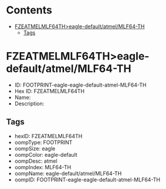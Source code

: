 



Contents
========

* [FZEATMELMLF64TH>eagle-default/atmel/MLF64-TH](#fzeatmelmlf64theagle-defaultatmelmlf64-th)
	* [Tags](#tags)

# FZEATMELMLF64TH>eagle-default/atmel/MLF64-TH

- ID: FOOTPRINT-eagle-eagle-default-atmel-MLF64-TH
- Hex ID: FZEATMELMLF64TH
- Name: 
- Description: 

## Tags

- hexID: FZEATMELMLF64TH
- oompType: FOOTPRINT
- oompSize: eagle
- oompColor: eagle-default
- oompDesc: atmel
- oompIndex: MLF64-TH
- oompName: eagle-default/atmel/MLF64-TH
- oompID: FOOTPRINT-eagle-eagle-default-atmel-MLF64-TH
